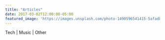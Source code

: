 ```yaml
---
title: "Articles"
date: 2017-03-02T12:00:00-05:00
featured_image: 'https://images.unsplash.com/photo-1490596541415-5afadbfbbf02?q=80&w=2739&auto=format&fit=crop&ixlib=rb-4.0.3&ixid=M3wxMjA3fDB8MHxwaG90by1wYWdlfHx8fGVufDB8fHx8fA%3D%3D'
---
```

Tech | Music | Other
